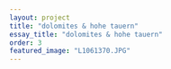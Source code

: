 ```yaml
---
layout: project
title: "dolomites & hohe tauern"
essay_title: "dolomites & hohe tauern"
order: 3
featured_image: "L1061370.JPG"
---
```

